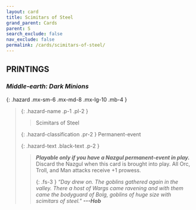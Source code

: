 ```yaml
---
layout: card
title: Scimitars of Steel
grand_parent: Cards
parent: S
search_exclude: false
nav_exclude: false
permalink: /cards/scimitars-of-steel/
---
```


## PRINTINGS


### _Middle-earth: Dark Minions_

{: .hazard .mx-sm-6 .mx-md-8 .mx-lg-10 .mb-4 }
> {: .hazard-name .p-1 .pl-2 }
> > <div class="hazard-mp"></div>
> > <div class="card-name">Scimitars of Steel</div>
>
> {: .hazard-classification .pr-2 }
> Permanent-event
>
> {: .hazard-text .black-text .p-2 }
> > ***Playable only if you have a Nazgul permanent-event in play.*** Discard the Nazgul when this card is brought into play. All Orc, Troll, and Man attacks receive +1 prowess. 
> > 
> > {: .fs-3 } 
> > _“Day drew on. The goblins gathered again in the valley. There a host of Wargs came ravening and with them came the bodyguard of Bolg, goblins of huge size with scimitars of steel."_ ***---&#65279;Hob***  
>
